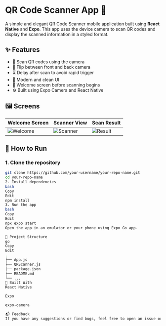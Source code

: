 # QR Code Scanner App 📱

A simple and elegant QR Code Scanner mobile application built using **React Native** and **Expo**. This app uses the device camera to scan QR codes and display the scanned information in a styled format.

## ✨ Features

- 📸 Scan QR codes using the camera
- 🔁 Flip between front and back camera
- ⏳ Delay after scan to avoid rapid trigger
- 🎨 Modern and clean UI
- 🏁 Welcome screen before scanning begins
- ⚙️ Built using Expo Camera and React Native

## 🖼️ Screens

| Welcome Screen | Scanner View | Scan Result |
|----------------|--------------|-------------|
| ![Welcome](./screens/welcome.png) | ![Scanner](./screens/scanner.png) | ![Result](./screens/result.png) |

## 🚀 How to Run

### 1. Clone the repository

```bash
git clone https://github.com/your-username/your-repo-name.git
cd your-repo-name
2. Install dependencies
bash
Copy
Edit
npm install
3. Run the app
bash
Copy
Edit
npx expo start
Open the app in an emulator or your phone using Expo Go app.

📂 Project Structure
go
Copy
Edit
.
├── App.js
├── QRScanner.js
├── package.json
├── README.md
└── ...
🧰 Built With
React Native

Expo

expo-camera

📬 Feedback
If you have any suggestions or find bugs, feel free to open an issue or pull request.

